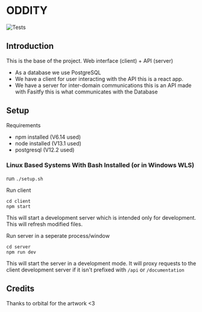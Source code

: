 # ODDITY

![Tests](https://github.com/OddityServers/oddity/workflows/Tests/badge.svg)

## Introduction

This is the base of the project. Web interface (client) + API (server)

- As a database we use PostgreSQL
- We have a client for user interacting with the API this is a react app.
- We have a server for inter-domain communications this is an API made with Fasitfy this is what communicates with the Database

## Setup

Requirements

- npm installed (V6.14 used)
- node installed (V13.1 used)
- postgresql (V12.2 used)

### Linux Based Systems With Bash Installed (or in Windows WLS)

run `./setup.sh`

Run client

```
cd client
npm start
```

This will start a development server which is intended only for development.
This will refresh modified files.

Run server in a seperate process/window

```
cd server
npm run dev
```

This will start the server in a development mode. It will proxy requests to the client development server if it isn't prefixed with `/api` or `/documentation`

## Credits

Thanks to orbital for the artwork <3

